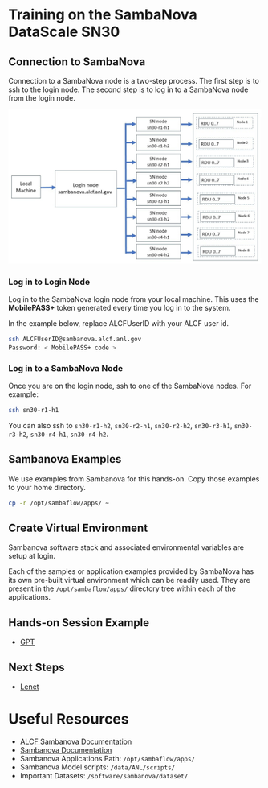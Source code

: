 # Training on the SambaNova DataScale SN30 

## Connection to SambaNova 

Connection to a SambaNova node is a two-step process. The first step is to ssh to the login node. The second step is to log in to a SambaNova node from the login node.

![Sambanova connection diagram](./sambanova_login.jpg)

### Log in to Login Node

Log in to the SambaNova login node from your local machine. This uses the **MobilePASS+** token generated every time you log in to the system. 

In the example below, replace ALCFUserID with your ALCF user id.
```bash
ssh ALCFUserID@sambanova.alcf.anl.gov
Password: < MobilePASS+ code >
```

### Log in to a SambaNova Node

Once you are on the login node, ssh to one of the SambaNova nodes. For example:

```bash
ssh sn30-r1-h1       
```

You can also ssh to `sn30-r1-h2`, `sn30-r2-h1`, `sn30-r2-h2`, `sn30-r3-h1`, `sn30-r3-h2`, `sn30-r4-h1`, `sn30-r4-h2`.

## Sambanova Examples

We use examples from Sambanova for this hands-on. 
Copy those examples to your home directory. 
```bash
cp -r /opt/sambaflow/apps/ ~
```

## Create Virtual Environment 

Sambanova software stack and associated environmental variables are setup at login. 

Each of the samples or application examples provided by SambaNova has its own pre-built virtual environment which can be readily used. They are present in the `/opt/sambaflow/apps/` directory tree within each of the applications. 

## Hands-on Session Example 

* [GPT](./gpt.md)

## Next Steps 

* [Lenet](./lenet.md)

# Useful Resources 

* [ALCF Sambanova Documentation](https://docs.alcf.anl.gov/ai-testbed/sambanova/getting-started/)
* [Sambanova Documentation](https://docs.sambanova.ai/developer/latest/sambaflow-intro.html) 
* Sambanova Applications Path: `/opt/sambaflow/apps/`
* Sambanova Model scripts: `/data/ANL/scripts/`
* Important Datasets: `/software/sambanova/dataset/`
